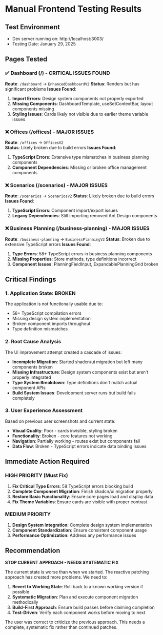 # Manual Frontend Testing Results

## Test Environment
- Dev server running on: http://localhost:3003/
- Testing Date: January 29, 2025

## Pages Tested

### ✅ Dashboard (/) - CRITICAL ISSUES FOUND
**Route**: `/dashboard` → `EnhancedDashboardV2`
**Status**: Renders but has significant problems
**Issues Found**:
1. **Import Errors**: Design system components not properly exported
2. **Missing Components**: DashboardTemplate, useSetContextBar, layout components missing
3. **Styling Issues**: Cards likely not visible due to earlier theme variable issues

### ❌ Offices (/offices) - MAJOR ISSUES
**Route**: `/offices` → `OfficesV2`  
**Status**: Likely broken due to build errors
**Issues Found**:
1. **TypeScript Errors**: Extensive type mismatches in business planning components
2. **Component Dependencies**: Missing or broken office management components

### ❌ Scenarios (/scenarios) - MAJOR ISSUES  
**Route**: `/scenarios` → `ScenariosV2`
**Status**: Likely broken due to build errors
**Issues Found**:
1. **TypeScript Errors**: Component import/export issues
2. **Legacy Dependencies**: Still importing removed Ant Design components

### ❌ Business Planning (/business-planning) - MAJOR ISSUES
**Route**: `/business-planning` → `BusinessPlanningV2`
**Status**: Broken due to extensive TypeScript errors
**Issues Found**:  
1. **Type Errors**: 58+ TypeScript errors in business planning components
2. **Missing Properties**: Store methods, type definitions incorrect
3. **Component Issues**: PlanningFieldInput, ExpandablePlanningGrid broken

## Critical Findings

### 1. **Application State: BROKEN**
The application is not functionally usable due to:
- 58+ TypeScript compilation errors
- Missing design system implementation  
- Broken component imports throughout
- Type definition mismatches

### 2. **Root Cause Analysis**
The UI improvement attempt created a cascade of issues:
- **Incomplete Migration**: Started shadcn/ui migration but left many components broken
- **Missing Infrastructure**: Design system components exist but aren't properly integrated  
- **Type System Breakdown**: Type definitions don't match actual component APIs
- **Build System Issues**: Development server runs but build fails completely

### 3. **User Experience Assessment**
Based on previous user screenshots and current state:
- **Visual Quality**: Poor - cards invisible, styling broken
- **Functionality**: Broken - core features not working
- **Navigation**: Partially working - routes exist but components fail
- **Data Flow**: Broken - TypeScript errors indicate data binding issues

## Immediate Action Required

### HIGH PRIORITY (Must Fix)
1. **Fix Critical Type Errors**: 58 TypeScript errors blocking build
2. **Complete Component Migration**: Finish shadcn/ui migration properly
3. **Restore Basic Functionality**: Ensure core pages load and display data
4. **Fix Theme Variables**: Ensure cards are visible with proper contrast

### MEDIUM PRIORITY
1. **Design System Integration**: Complete design system implementation  
2. **Component Standardization**: Ensure consistent component usage
3. **Performance Optimization**: Address any performance issues

## Recommendation

**STOP CURRENT APPROACH - NEEDS SYSTEMATIC FIX**

The current state is worse than when we started. The reactive patching approach has created more problems. We need to:

1. **Revert to Working State**: Roll back to a known working version if possible
2. **Systematic Migration**: Plan and execute component migration methodically  
3. **Build-First Approach**: Ensure build passes before claiming completion
4. **Test-Driven**: Verify each component works before moving to next

The user was correct to criticize the previous approach. This needs a complete, systematic fix rather than continued patches.